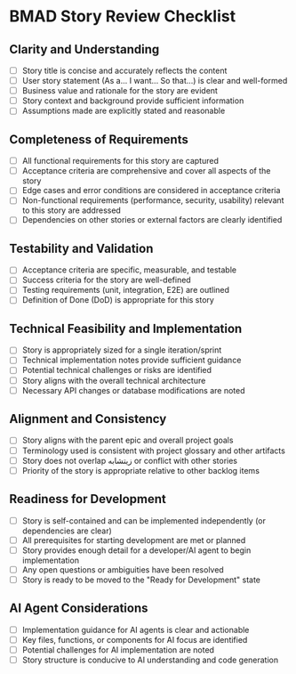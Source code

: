 # BMAD Story Review Checklist

## Clarity and Understanding
- [ ] Story title is concise and accurately reflects the content
- [ ] User story statement (As a... I want... So that...) is clear and well-formed
- [ ] Business value and rationale for the story are evident
- [ ] Story context and background provide sufficient information
- [ ] Assumptions made are explicitly stated and reasonable

## Completeness of Requirements
- [ ] All functional requirements for this story are captured
- [ ] Acceptance criteria are comprehensive and cover all aspects of the story
- [ ] Edge cases and error conditions are considered in acceptance criteria
- [ ] Non-functional requirements (performance, security, usability) relevant to this story are addressed
- [ ] Dependencies on other stories or external factors are clearly identified

## Testability and Validation
- [ ] Acceptance criteria are specific, measurable, and testable
- [ ] Success criteria for the story are well-defined
- [ ] Testing requirements (unit, integration, E2E) are outlined
- [ ] Definition of Done (DoD) is appropriate for this story

## Technical Feasibility and Implementation
- [ ] Story is appropriately sized for a single iteration/sprint
- [ ] Technical implementation notes provide sufficient guidance
- [ ] Potential technical challenges or risks are identified
- [ ] Story aligns with the overall technical architecture
- [ ] Necessary API changes or database modifications are noted

## Alignment and Consistency
- [ ] Story aligns with the parent epic and overall project goals
- [ ] Terminology used is consistent with project glossary and other artifacts
- [ ] Story does not overlap زيتشابه or conflict with other stories
- [ ] Priority of the story is appropriate relative to other backlog items

## Readiness for Development
- [ ] Story is self-contained and can be implemented independently (or dependencies are clear)
- [ ] All prerequisites for starting development are met or planned
- [ ] Story provides enough detail for a developer/AI agent to begin implementation
- [ ] Any open questions or ambiguities have been resolved
- [ ] Story is ready to be moved to the "Ready for Development" state

## AI Agent Considerations
- [ ] Implementation guidance for AI agents is clear and actionable
- [ ] Key files, functions, or components for AI focus are identified
- [ ] Potential challenges for AI implementation are noted
- [ ] Story structure is conducive to AI understanding and code generation
